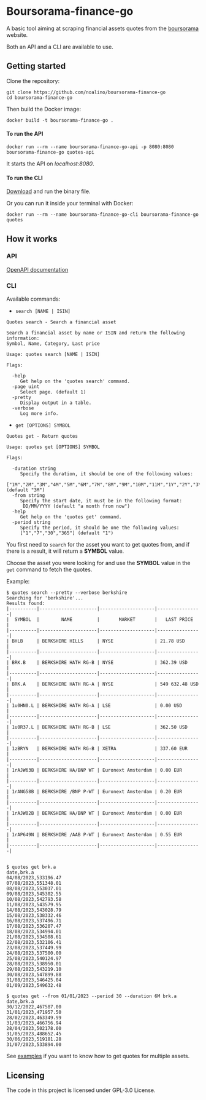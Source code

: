 # Boursorama-finance-go

A basic tool aiming at scraping financial assets quotes from the [boursorama](https://www.boursorama.com/bourse/) website.

Both an API and a CLI are available to use.

## Getting started

Clone the repository:

```shell
git clone https://github.com/noalino/boursorama-finance-go
cd boursorama-finance-go
```

Then build the Docker image:

```shell
docker build -t boursorama-finance-go .
```

#### To run the API

```shell
docker run --rm --name boursorama-finance-go-api -p 8080:8080 boursorama-finance-go quotes-api
```

It starts the API on _localhost:8080_.

#### To run the CLI

[Download](https://github.com/noalino/boursorama-finance-go/releases) and run the binary file.

Or you can run it inside your terminal with Docker:

```shell
docker run --rm --name boursorama-finance-go-cli boursorama-finance-go quotes
```

## How it works

### API

[OpenAPI documentation](api/openapi.yml)

### CLI

Available commands:

- `search [NAME | ISIN]`

```text
Quotes search - Search a financial asset

Search a financial asset by name or ISIN and return the following information:
Symbol, Name, Category, Last price

Usage: quotes search [NAME | ISIN]

Flags:

  -help
     Get help on the 'quotes search' command.
  -page uint
     Select page. (default 1)
  -pretty
     Display output in a table.
  -verbose
     Log more info.
```

- `get [OPTIONS] SYMBOL`

```text
Quotes get - Return quotes

Usage: quotes get [OPTIONS] SYMBOL

Flags:

  -duration string
     Specify the duration, it should be one of the following values:
     ["1M","2M","3M","4M","5M","6M","7M","8M","9M","10M","11M","1Y","2Y","3Y"] (default "3M")
  -from string
     Specify the start date, it must be in the following format:
      DD/MM/YYYY (default "a month from now")
  -help
     Get help on the 'quotes get' command.
  -period string
     Specify the period, it should be one the following values:
     ["1","7","30","365"] (default "1")
```

You first need to `search` for the asset you want to get quotes from, and if there is a result, it will return a **SYMBOL** value.

Choose the asset you were looking for and use the **SYMBOL** value in the `get` command to fetch the quotes.

Example:

```shell
$ quotes search --pretty --verbose berkshire
Searching for 'berkshire'...
Results found:
|----------|---------------------|--------------------|----------------|
|  SYMBOL  |        NAME         |       MARKET       |   LAST PRICE   |
|----------|---------------------|--------------------|----------------|
| BHLB     | BERKSHIRE HILLS     | NYSE               | 21.78 USD      |
|----------|---------------------|--------------------|----------------|
| BRK.B    | BERKSHIRE HATH RG-B | NYSE               | 362.39 USD     |
|----------|---------------------|--------------------|----------------|
| BRK.A    | BERKSHIRE HATH RG-A | NYSE               | 549 632.48 USD |
|----------|---------------------|--------------------|----------------|
| 1u0HN0.L | BERKSHIRE HATH RG-A | LSE                | 0.00 USD       |
|----------|---------------------|--------------------|----------------|
| 1u0R37.L | BERKSHIRE HATH RG-B | LSE                | 362.50 USD     |
|----------|---------------------|--------------------|----------------|
| 1zBRYN   | BERKSHIRE HATH RG-B | XETRA              | 337.60 EUR     |
|----------|---------------------|--------------------|----------------|
| 1rAJW63B | BERKSHIRE HA/BNP WT | Euronext Amsterdam | 0.00 EUR       |
|----------|---------------------|--------------------|----------------|
| 1rANG58B | BERKSHIRE /BNP P-WT | Euronext Amsterdam | 0.20 EUR       |
|----------|---------------------|--------------------|----------------|
| 1rAJW02B | BERKSHIRE HA/BNP WT | Euronext Amsterdam | 0.00 EUR       |
|----------|---------------------|--------------------|----------------|
| 1rAP649N | BERKSHIRE /AAB P-WT | Euronext Amsterdam | 0.55 EUR       |
|----------|---------------------|--------------------|----------------|


$ quotes get brk.a
date,brk.a
04/08/2023,533196.47
07/08/2023,551348.01
08/08/2023,553037.01
09/08/2023,545302.55
10/08/2023,542793.58
11/08/2023,543579.95
14/08/2023,543028.79
15/08/2023,538332.46
16/08/2023,537496.71
17/08/2023,536207.47
18/08/2023,534994.01
21/08/2023,534508.61
22/08/2023,532106.41
23/08/2023,537449.99
24/08/2023,537500.00
25/08/2023,540124.97
28/08/2023,538950.01
29/08/2023,543219.10
30/08/2023,547899.88
31/08/2023,546425.04
01/09/2023,549632.48

$ quotes get --from 01/01/2023 --period 30 --duration 6M brk.a
date,brk.a
30/12/2022,467587.00
31/01/2023,471957.50
28/02/2023,463349.99
31/03/2023,466756.94
28/04/2023,502178.00
31/05/2023,488652.45
30/06/2023,519181.28
31/07/2023,533894.00
```

See [examples](./examples/README.md) if you want to know how to get quotes for multiple assets.

## Licensing

The code in this project is licensed under GPL-3.0 License.
